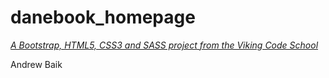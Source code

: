 # danebook_homepage

*[A Bootstrap, HTML5, CSS3 and SASS project from the Viking Code School](http://www.vikingcodeschool.com)*

Andrew Baik